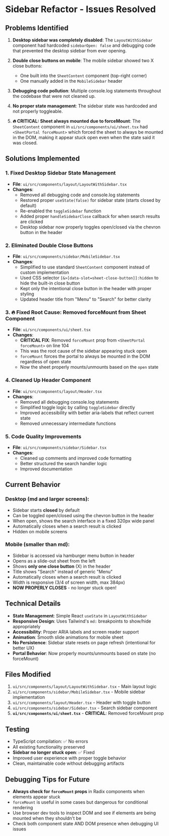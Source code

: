 # Sidebar Refactor - Issues Resolved

## Problems Identified

1. **Desktop sidebar was completely disabled**: The `LayoutWithSidebar` component had hardcoded `sidebarOpen: false` and debugging code that prevented the desktop sidebar from ever opening.

2. **Double close buttons on mobile**: The mobile sidebar showed two X close buttons:
   - One built into the `SheetContent` component (top-right corner)
   - One manually added in the `MobileSidebar` header

3. **Debugging code pollution**: Multiple console.log statements throughout the codebase that were not cleaned up.

4. **No proper state management**: The sidebar state was hardcoded and not properly toggleable.

5. **🔥 CRITICAL: Sheet always mounted due to forceMount**: The `SheetContent` component in `ui/src/components/ui/sheet.tsx` had `<SheetPortal forceMount>` which forced the sheet to always be mounted in the DOM, making it appear stuck open even when the state said it was closed.

## Solutions Implemented

### 1. Fixed Desktop Sidebar State Management
- **File**: `ui/src/components/layout/LayoutWithSidebar.tsx`
- **Changes**:
  - Removed all debugging code and console.log statements
  - Restored proper `useState(false)` for sidebar state (starts closed by default)
  - Re-enabled the `toggleSidebar` function
  - Added proper `handleSidebarClose` callback for when search results are clicked
  - Desktop sidebar now properly toggles open/closed via the chevron button in the header

### 2. Eliminated Double Close Buttons
- **File**: `ui/src/components/sidebar/MobileSidebar.tsx`
- **Changes**:
  - Simplified to use standard `SheetContent` component instead of custom implementation
  - Used CSS selector `[&>[data-slot=sheet-close-button]]:hidden` to hide the built-in close button
  - Kept only the intentional close button in the header with proper styling
  - Updated header title from "Menu" to "Search" for better clarity

### 3. 🔥 Fixed Root Cause: Removed forceMount from Sheet Component
- **File**: `ui/src/components/ui/sheet.tsx`
- **Changes**:
  - **CRITICAL FIX**: Removed `forceMount` prop from `<SheetPortal forceMount>` on line 104
  - This was the root cause of the sidebar appearing stuck open
  - `forceMount` forces the portal to always be mounted in the DOM regardless of open state
  - Now the sheet properly mounts/unmounts based on the `open` state

### 4. Cleaned Up Header Component
- **File**: `ui/src/components/layout/Header.tsx`
- **Changes**:
  - Removed all debugging console.log statements
  - Simplified toggle logic by calling `toggleSidebar` directly
  - Improved accessibility with better aria-labels that reflect current state
  - Removed unnecessary intermediate functions

### 5. Code Quality Improvements
- **File**: `ui/src/components/sidebar/Sidebar.tsx`
- **Changes**:
  - Cleaned up comments and improved code formatting
  - Better structured the search handler logic
  - Improved documentation

## Current Behavior

### Desktop (md and larger screens):
- Sidebar starts **closed** by default
- Can be toggled open/closed using the chevron button in the header
- When open, shows the search interface in a fixed 320px wide panel
- Automatically closes when a search result is clicked
- Hidden on mobile screens

### Mobile (smaller than md):
- Sidebar is accessed via hamburger menu button in header
- Opens as a slide-out sheet from the left
- Shows **only one close button** (X) in the header
- Title shows "Search" instead of generic "Menu"
- Automatically closes when a search result is clicked
- Width is responsive (3/4 of screen width, max 384px)
- **NOW PROPERLY CLOSES** - no longer stuck open!

## Technical Details

- **State Management**: Simple React `useState` in `LayoutWithSidebar`
- **Responsive Design**: Uses Tailwind's `md:` breakpoints to show/hide appropriately
- **Accessibility**: Proper ARIA labels and screen reader support
- **Animation**: Smooth slide animations for mobile sheet
- **No Persistence**: Sidebar state resets on page refresh (intentional for better UX)
- **Portal Behavior**: Now properly mounts/unmounts based on state (no forceMount)

## Files Modified

1. `ui/src/components/layout/LayoutWithSidebar.tsx` - Main layout logic
2. `ui/src/components/sidebar/MobileSidebar.tsx` - Mobile sidebar implementation  
3. `ui/src/components/layout/Header.tsx` - Header with toggle button
4. `ui/src/components/sidebar/Sidebar.tsx` - Search sidebar component
5. **`ui/src/components/ui/sheet.tsx`** - **CRITICAL**: Removed forceMount prop

## Testing

- TypeScript compilation: ✅ No errors
- All existing functionality preserved
- **Sidebar no longer stuck open**: ✅ Fixed
- Improved user experience with proper toggle behavior
- Clean, maintainable code without debugging artifacts 

## Debugging Tips for Future

- **Always check for `forceMount` props** in Radix components when elements appear stuck
- `forceMount` is useful in some cases but dangerous for conditional rendering
- Use browser dev tools to inspect DOM and see if elements are being mounted when they shouldn't be
- Check both component state AND DOM presence when debugging UI issues 